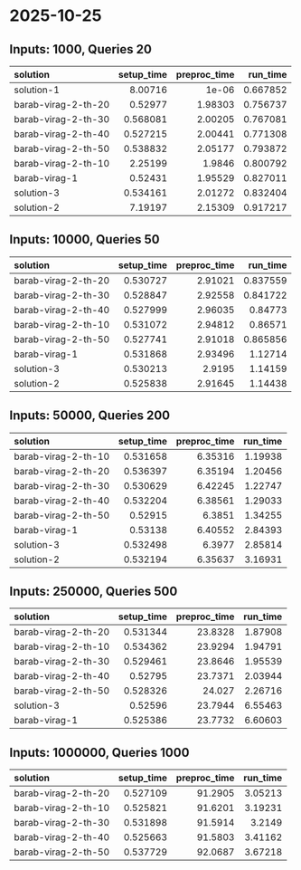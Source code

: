 # 2025-10-25

## Inputs: 1000, Queries 20

| solution            |   setup_time |   preproc_time |   run_time |
|:--------------------|-------------:|---------------:|-----------:|
| solution-1          |     8.00716  |        1e-06   |   0.667852 |
| barab-virag-2-th-20 |     0.52977  |        1.98303 |   0.756737 |
| barab-virag-2-th-30 |     0.568081 |        2.00205 |   0.767081 |
| barab-virag-2-th-40 |     0.527215 |        2.00441 |   0.771308 |
| barab-virag-2-th-50 |     0.538832 |        2.05177 |   0.793872 |
| barab-virag-2-th-10 |     2.25199  |        1.9846  |   0.800792 |
| barab-virag-1       |     0.52431  |        1.95529 |   0.827011 |
| solution-3          |     0.534161 |        2.01272 |   0.832404 |
| solution-2          |     7.19197  |        2.15309 |   0.917217 |

## Inputs: 10000, Queries 50

| solution            |   setup_time |   preproc_time |   run_time |
|:--------------------|-------------:|---------------:|-----------:|
| barab-virag-2-th-20 |     0.530727 |        2.91021 |   0.837559 |
| barab-virag-2-th-30 |     0.528847 |        2.92558 |   0.841722 |
| barab-virag-2-th-40 |     0.527999 |        2.96035 |   0.84773  |
| barab-virag-2-th-10 |     0.531072 |        2.94812 |   0.86571  |
| barab-virag-2-th-50 |     0.527741 |        2.91018 |   0.865856 |
| barab-virag-1       |     0.531868 |        2.93496 |   1.12714  |
| solution-3          |     0.530213 |        2.9195  |   1.14159  |
| solution-2          |     0.525838 |        2.91645 |   1.14438  |

## Inputs: 50000, Queries 200

| solution            |   setup_time |   preproc_time |   run_time |
|:--------------------|-------------:|---------------:|-----------:|
| barab-virag-2-th-10 |     0.531658 |        6.35316 |    1.19938 |
| barab-virag-2-th-20 |     0.536397 |        6.35194 |    1.20456 |
| barab-virag-2-th-30 |     0.530629 |        6.42245 |    1.22747 |
| barab-virag-2-th-40 |     0.532204 |        6.38561 |    1.29033 |
| barab-virag-2-th-50 |     0.52915  |        6.3851  |    1.34255 |
| barab-virag-1       |     0.53138  |        6.40552 |    2.84393 |
| solution-3          |     0.532498 |        6.3977  |    2.85814 |
| solution-2          |     0.532194 |        6.35637 |    3.16931 |

## Inputs: 250000, Queries 500

| solution            |   setup_time |   preproc_time |   run_time |
|:--------------------|-------------:|---------------:|-----------:|
| barab-virag-2-th-20 |     0.531344 |        23.8328 |    1.87908 |
| barab-virag-2-th-10 |     0.534362 |        23.9294 |    1.94791 |
| barab-virag-2-th-30 |     0.529461 |        23.8646 |    1.95539 |
| barab-virag-2-th-40 |     0.52795  |        23.7371 |    2.03944 |
| barab-virag-2-th-50 |     0.528326 |        24.027  |    2.26716 |
| solution-3          |     0.52596  |        23.7944 |    6.55463 |
| barab-virag-1       |     0.525386 |        23.7732 |    6.60603 |

## Inputs: 1000000, Queries 1000

| solution            |   setup_time |   preproc_time |   run_time |
|:--------------------|-------------:|---------------:|-----------:|
| barab-virag-2-th-20 |     0.527109 |        91.2905 |    3.05213 |
| barab-virag-2-th-10 |     0.525821 |        91.6201 |    3.19231 |
| barab-virag-2-th-30 |     0.531898 |        91.5914 |    3.2149  |
| barab-virag-2-th-40 |     0.525663 |        91.5803 |    3.41162 |
| barab-virag-2-th-50 |     0.537729 |        92.0687 |    3.67218 |